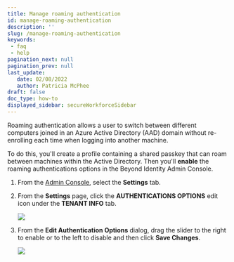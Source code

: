 ```yaml
---
title: Manage roaming authentication
id: manage-roaming-authentication
description: ''
slug: /manage-roaming-authentication
keywords: 
 - faq
 - help
pagination_next: null
pagination_prev: null
last_update: 
   date: 02/08/2022
   author: Patricia McPhee
draft: false
doc_type: how-to
displayed_sidebar: secureWorkforceSidebar
---  
```



Roaming authentication allows a user to switch between different computers joined in an Azure Active Directory (AAD) domain without re-enrolling each time when logging into another machine. 

To do this, you'll create a profile containing a shared passkey that can roam between machines within the Active Directory. Then you'll **enable** the roaming authentications options in the Beyond Identity Admin Console. 



1. From the [Admin Console](./admin-console.md), select the **Settings** tab.

2. From the **Settings** page, click the **AUTHENTICATIONS OPTIONS** edit icon under the **TENANT INFO** tab. 

   ![](/images/admin/admin_con_settings_auth.png)

3. From the **Edit Authentication Options** dialog, drag the slider to the right to enable or to the left to disable and then click **Save Changes**. 

   ![](/images/settings/tenant_roaming_auth.PNG)